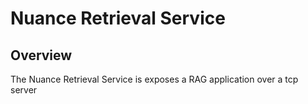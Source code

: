 # Nuance Retrieval Service 

## Overview 

The Nuance Retrieval Service is exposes a RAG application over a tcp server

